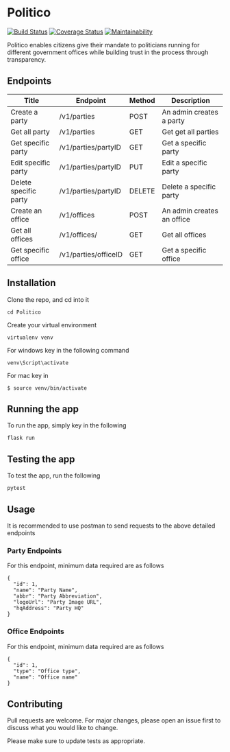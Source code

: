 # Politico
[![Build Status](https://travis-ci.org/jama5262/Politico.svg?branch=develop)](https://travis-ci.org/jama5262/Politico)
[![Coverage Status](https://coveralls.io/repos/github/jama5262/Politico/badge.svg?branch=develop)](https://coveralls.io/github/jama5262/Politico?branch=develop)
[![Maintainability](https://api.codeclimate.com/v1/badges/02b9aee071a0230097e2/maintainability)](https://codeclimate.com/github/jama5262/Politico/maintainability)

Politico enables citizens give their mandate to politicians running for different government offices while building trust in the process through transparency.

## Endpoints

Title | Endpoint | Method | Description
--- | --- | --- | ---
Create a party | /v1/parties | POST | An admin creates a party
Get all party | /v1/parties | GET | Get get all parties
Get specific party | /v1/parties/partyID | GET | Get a specific party
Edit specific party | /v1/parties/partyID | PUT | Edit a specific party
Delete specific party | /v1/parties/partyID | DELETE | Delete a specific party
Create an office | /v1/offices | POST | An admin creates an office
Get all offices | /v1/offices/ | GET | Get all offices
Get specific office | /v1/parties/officeID | GET | Get a specific office

## Installation

Clone the repo, and cd into it

```
cd Politico
```
Create your virtual environment

```
virtualenv venv
```
For windows key in the following command
```
venv\Script\activate
```

For mac key in 
```
$ source venv/bin/activate
```

## Running the app

To run the app, simply key in the following
```
flask run
```

## Testing the app
To test the app, run the following

```
pytest
```

## Usage

It is recommended to use postman to send requests to the above detailed endpoints
### Party Endpoints
For this endpoint, minimum data required are as follows
```
{
  "id": 1,
  "name": "Party Name",
  "abbr": "Party Abbreviation",
  "logoUrl": "Party Image URL",
  "hqAddress": "Party HQ"
}
```
### Office Endpoints
For this endpoint, minimum data required are as follows
```
{
  "id": 1,
  "type": "Office type",
  "name": "Office name"
}
```
## Contributing
Pull requests are welcome. For major changes, please open an issue first to discuss what you would like to change.

Please make sure to update tests as appropriate.




















